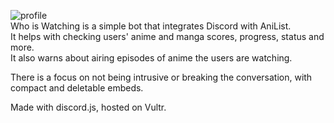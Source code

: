 ![profile](https://i.imgur.com/HQbx81i.png)  
Who is Watching is a simple bot that integrates Discord with AniList.  
It helps with checking users' anime and manga scores, progress, status and more.  
It also warns about airing episodes of anime the users are watching.  

There is a focus on not being intrusive or breaking the conversation, with compact and deletable embeds.  

Made with discord.js, hosted on Vultr.
